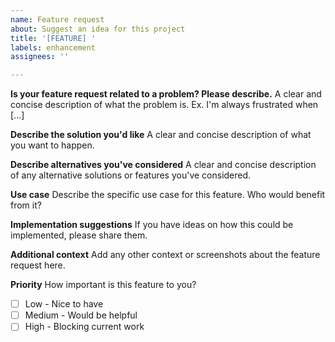 ```yaml
---
name: Feature request
about: Suggest an idea for this project
title: '[FEATURE] '
labels: enhancement
assignees: ''

---
```


**Is your feature request related to a problem? Please describe.**
A clear and concise description of what the problem is. Ex. I'm always frustrated when [...]

**Describe the solution you'd like**
A clear and concise description of what you want to happen.

**Describe alternatives you've considered**
A clear and concise description of any alternative solutions or features you've considered.

**Use case**
Describe the specific use case for this feature. Who would benefit from it?

**Implementation suggestions**
If you have ideas on how this could be implemented, please share them.

**Additional context**
Add any other context or screenshots about the feature request here.

**Priority**
How important is this feature to you?

- [ ] Low - Nice to have
- [ ] Medium - Would be helpful
- [ ] High - Blocking current work
